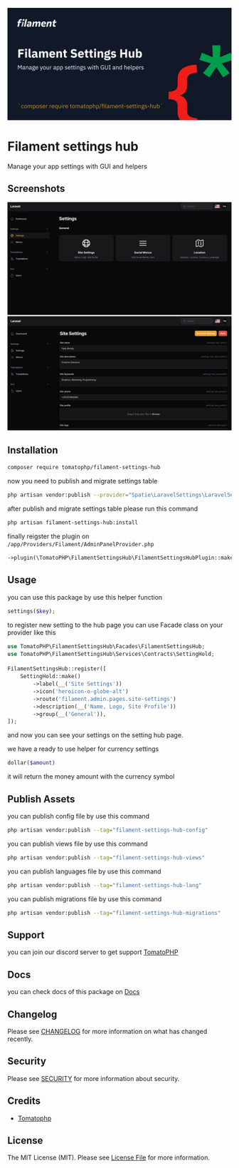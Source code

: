 ![Screenshot](./arts/screenshot.png)

# Filament settings hub

Manage your app settings with GUI and helpers

## Screenshots

![Screenshot](./arts/settings-hub.png)
![Screenshot](./arts/setting-page.png)


## Installation

```bash
composer require tomatophp/filament-settings-hub
```

now you need to publish and migrate settings table

```bash
php artisan vendor:publish --provider="Spatie\LaravelSettings\LaravelSettingsServiceProvider" --tag="migrations"
```

after publish and migrate settings table please run this command

```bash
php artisan filament-settings-hub:install
```

finally reigster the plugin on `/app/Providers/Filament/AdminPanelProvider.php`

```php
->plugin(\TomatoPHP\FilamentSettingsHub\FilamentSettingsHubPlugin::make())
```

## Usage

you can use this package by use this helper function

```php
settings($key);
```

to register new setting to the hub page you can use Facade class on your provider like this

```php
use TomatoPHP\FilamentSettingsHub\Facades\FilamentSettingsHub;
use TomatoPHP\FilamentSettingsHub\Services\Contracts\SettingHold;

FilamentSettingsHub::register([
    SettingHold::make()
        ->label(__('Site Settings'))
        ->icon('heroicon-o-globe-alt')
        ->route('filament.admin.pages.site-settings')
        ->description(__('Name, Logo, Site Profile'))
        ->group(__('General')),
]);

```

and now you can see your settings on the setting hub page.

we have a ready to use helper for currency settings

```php
dollar($amount)
```

it will return the money amount with the currency symbol


## Publish Assets

you can publish config file by use this command

```bash
php artisan vendor:publish --tag="filament-settings-hub-config"
```

you can publish views file by use this command

```bash
php artisan vendor:publish --tag="filament-settings-hub-views"
```

you can publish languages file by use this command

```bash
php artisan vendor:publish --tag="filament-settings-hub-lang"
```

you can publish migrations file by use this command

```bash
php artisan vendor:publish --tag="filament-settings-hub-migrations"
```

## Support

you can join our discord server to get support [TomatoPHP](https://discord.gg/Xqmt35Uh)

## Docs

you can check docs of this package on [Docs](https://docs.tomatophp.com/plugins/laravel-package-generator)

## Changelog

Please see [CHANGELOG](CHANGELOG.md) for more information on what has changed recently.

## Security

Please see [SECURITY](SECURITY.md) for more information about security.

## Credits

- [Tomatophp](mailto:info@3x1.io)

## License

The MIT License (MIT). Please see [License File](LICENSE.md) for more information.
